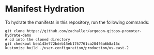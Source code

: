 # Manifest Hydration

To hydrate the manifests in this repository, run the following commands:

```shell
git clone https://github.com/zachaller/argocon-gitops-promoter-hydrate-demo
# cd into the cloned directory
git checkout bea143e772bdeb15eb1767761ca284f6a6b8a16c
kustomize build ./user-configuration/production/us-east-2
```
